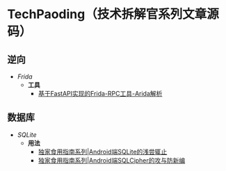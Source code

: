 # TechPaoding（技术拆解官系列文章源码）

## **逆向**

- *Frida*
  - **工具**
    - [基于FastAPI实现的Frida-RPC工具-Arida解析](https://mp.weixin.qq.com/s/U6RNZTFyLp5GsGU8o17x3Q)


## **数据库**

- *SQLite*
  - **用法**
    - [独家食用指南系列|Android端SQLite的浅尝辄止](https://mp.weixin.qq.com/s/5mM8bbc_C1Q_UHno-lCHqQ)
    - [独家食用指南系列|Android端SQLCipher的攻与防新编](https://mp.weixin.qq.com/s/YUufFboCa3ec34_Ug4Rrgg)
